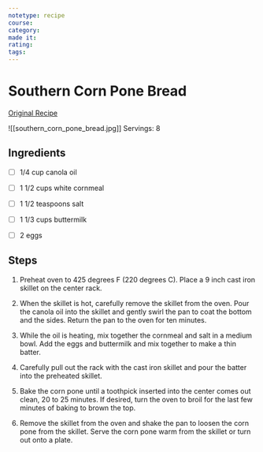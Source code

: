 ```yaml
---
notetype: recipe
course:
category:
made it:
rating:
tags:
---
```

# Southern Corn Pone Bread

[Original Recipe](https://www.allrecipes.com/recipe/141882/southern-corn-pone-bread)

![[southern_corn_pone_bread.jpg]]
Servings: 8

## Ingredients
- [ ] 1/4 cup canola oil- [ ] 1 1/2 cups white cornmeal- [ ] 1 1/2 teaspoons salt- [ ] 1 1/3 cups buttermilk- [ ] 2 eggs

## Steps
1) Preheat oven to 425 degrees F (220 degrees C). Place a 9 inch cast iron skillet on the center rack.

2) When the skillet is hot, carefully remove the skillet from the oven. Pour the canola oil into the skillet and gently swirl the pan to coat the bottom and the sides. Return the pan to the oven for ten minutes.

3) While the oil is heating, mix together the cornmeal and salt in a medium bowl. Add the eggs and buttermilk and mix together to make a thin batter.

4) Carefully pull out the rack with the cast iron skillet and pour the batter into the preheated skillet.

5) Bake the corn pone until a toothpick inserted into the center comes out clean, 20 to 25 minutes. If desired, turn the oven to broil for the last few minutes of baking to brown the top.

6) Remove the skillet from the oven and shake the pan to loosen the corn pone from the skillet. Serve the corn pone warm from the skillet or turn out onto a plate.

